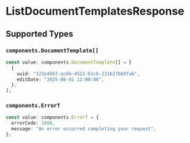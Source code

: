 # ListDocumentTemplatesResponse


## Supported Types

### `components.DocumentTemplate[]`

```typescript
const value: components.DocumentTemplate[] = [
  {
    uuid: "123e4567-ac6b-4522-b1cb-231b27b69fab",
    editDate: "2025-08-01 12:00:00",
  },
];
```

### `components.ErrorT`

```typescript
const value: components.ErrorT = {
  errorCode: 1000,
  message: "An error occurred completing your request",
};
```

